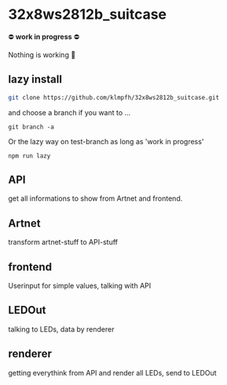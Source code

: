 # 32x8ws2812b_suitcase

⛔️ __work in progress__ ⛔️

Nothing is working 🙈

## lazy install

```bash
git clone https://github.com/klmpfh/32x8ws2812b_suitcase.git
```

and choose a branch if you want to ...

```bach
git branch -a
```

Or the lazy way on test-branch as long as 'work in progress'

```bach
npm run lazy
```

## API

get all informations to show from Artnet and frontend.

## Artnet

transform artnet-stuff to API-stuff

## frontend

Userinput for simple values, talking with API

## LEDOut

talking to LEDs, data by renderer

## renderer

getting everythink from API and render all LEDs, send to LEDOut

